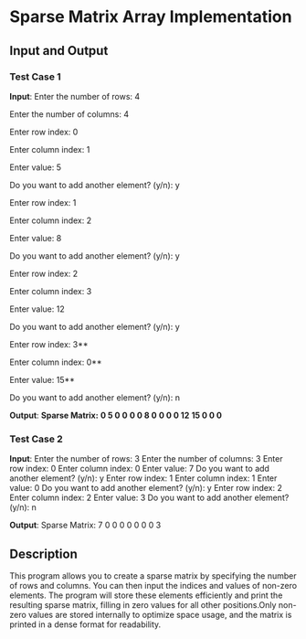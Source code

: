 # Sparse Matrix Array Implementation


## Input and Output

### Test Case 1

**Input**:
Enter the number of rows: 4

Enter the number of columns: 4

Enter row index: 0

Enter column index: 1

Enter value: 5

Do you want to add another element? (y/n): y

Enter row index: 1

Enter column index: 2

Enter value: 8

Do you want to add another element? (y/n): y

Enter row index: 2

Enter column index: 3

Enter value: 12

Do you want to add another element? (y/n): y

Enter row index: 3**

Enter column index: 0**

Enter value: 15**

Do you want to add another element? (y/n): n



**Output**:
**Sparse Matrix:**
**0 5 0 0**
**0 0 8 0**
**0 0 0 12**
**15 0 0 0**

### Test Case 2

**Input**:
Enter the number of rows: 3
Enter the number of columns: 3
Enter row index: 0
Enter column index: 0
Enter value: 7
Do you want to add another element? (y/n): y
Enter row index: 1
Enter column index: 1
Enter value: 0
Do you want to add another element? (y/n): y
Enter row index: 2
Enter column index: 2
Enter value: 3
Do you want to add another element? (y/n): n


**Output**:
Sparse Matrix:
7 0 0
0 0 0
0 0 3


## Description

This program allows you to create a sparse matrix by specifying the number of rows and columns. You can then input the indices and values of non-zero elements. The program will store these elements efficiently and print the resulting sparse matrix, filling in zero values for all other positions.Only non-zero values are stored internally to optimize space usage, and the matrix is printed in a dense format for readability.
